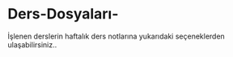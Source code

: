 # Ders-Dosyaları-
 
 İşlenen derslerin haftalık ders notlarına yukarıdaki seçeneklerden ulaşabilirsiniz..
